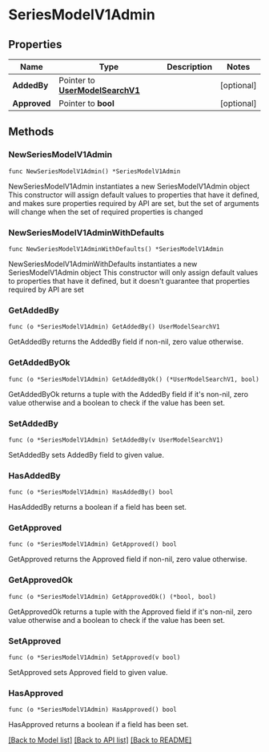 # SeriesModelV1Admin

## Properties

Name | Type | Description | Notes
------------ | ------------- | ------------- | -------------
**AddedBy** | Pointer to [**UserModelSearchV1**](UserModelSearchV1.md) |  | [optional] 
**Approved** | Pointer to **bool** |  | [optional] 

## Methods

### NewSeriesModelV1Admin

`func NewSeriesModelV1Admin() *SeriesModelV1Admin`

NewSeriesModelV1Admin instantiates a new SeriesModelV1Admin object
This constructor will assign default values to properties that have it defined,
and makes sure properties required by API are set, but the set of arguments
will change when the set of required properties is changed

### NewSeriesModelV1AdminWithDefaults

`func NewSeriesModelV1AdminWithDefaults() *SeriesModelV1Admin`

NewSeriesModelV1AdminWithDefaults instantiates a new SeriesModelV1Admin object
This constructor will only assign default values to properties that have it defined,
but it doesn't guarantee that properties required by API are set

### GetAddedBy

`func (o *SeriesModelV1Admin) GetAddedBy() UserModelSearchV1`

GetAddedBy returns the AddedBy field if non-nil, zero value otherwise.

### GetAddedByOk

`func (o *SeriesModelV1Admin) GetAddedByOk() (*UserModelSearchV1, bool)`

GetAddedByOk returns a tuple with the AddedBy field if it's non-nil, zero value otherwise
and a boolean to check if the value has been set.

### SetAddedBy

`func (o *SeriesModelV1Admin) SetAddedBy(v UserModelSearchV1)`

SetAddedBy sets AddedBy field to given value.

### HasAddedBy

`func (o *SeriesModelV1Admin) HasAddedBy() bool`

HasAddedBy returns a boolean if a field has been set.

### GetApproved

`func (o *SeriesModelV1Admin) GetApproved() bool`

GetApproved returns the Approved field if non-nil, zero value otherwise.

### GetApprovedOk

`func (o *SeriesModelV1Admin) GetApprovedOk() (*bool, bool)`

GetApprovedOk returns a tuple with the Approved field if it's non-nil, zero value otherwise
and a boolean to check if the value has been set.

### SetApproved

`func (o *SeriesModelV1Admin) SetApproved(v bool)`

SetApproved sets Approved field to given value.

### HasApproved

`func (o *SeriesModelV1Admin) HasApproved() bool`

HasApproved returns a boolean if a field has been set.


[[Back to Model list]](../README.md#documentation-for-models) [[Back to API list]](../README.md#documentation-for-api-endpoints) [[Back to README]](../README.md)


